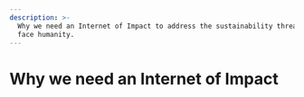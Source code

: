 ```yaml
---
description: >-
  Why we need an Internet of Impact to address the sustainability threats that
  face humanity.
---
```


# Why we need an Internet of Impact


